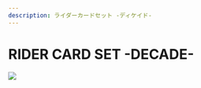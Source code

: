 ```yaml
---
description: ライダーカードセット -ディケイド-
---
```


# RIDER CARD SET -DECADE-

![](https://bandai-a.akamaihd.net/bc/images/shop\_top\_b-toys-shop/20211109\_decadriver\_5gwsxp6f\_0js7xa\_cp\_logo\_ridercard.png)
